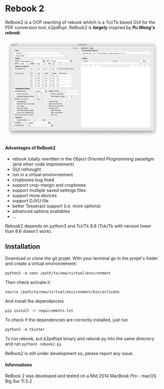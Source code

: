 # Rebook 2

ReBook2 is a OOP rewriting of rebook whitch is a Tcl/Tk based GUI for the PDF conversion tool, k2pdfopt.
ReBook2 is ***largely*** inspired by ***Pu Wang's rebook***.

![./](./ReBook_2.png)

#### Advantages of ReBook2

- rebook totally rewritten in the *Object Oriented Programming* paradigm (and other code improvement)
- GUI rethought
- run in a virtual environnement
- cropboxes bug fixed
- support crop-margin and cropboxes
- support multiple saved settings files
- support more devices
- support DJVU file
- better Tesseract support (i.e. more options)
- advanced options availables
- …

Rebook2 depends on python3 and Tcl/Tk 8.6 (Tck/Tk with version lower than 8.6 doesn't work).

## Installation
Download or clone the git projet.
With your terminal go in the projet's folder and create a virtual environnement:

```
python3 -m venv /path/to/new/virtual/environment
```

Then check activate it

```
source /path/to/new/virtual/environment/bin/activate
```

And install the dependancies

```
pip install -r requirements.txt
```

To check if the dependencies are correctly installed, just run

```
python3 -m tkinter
```

To run rebook, put k2pdfopt binary and rebook.py into the same directory and run `python3 rebook2.py`

ReBook2 is still under development so, please report any issue.



#### Informations

ReBook 2 was developed and tested on a Mid 2014 MacBook Pro - macOS Big Sur 11.5.2
